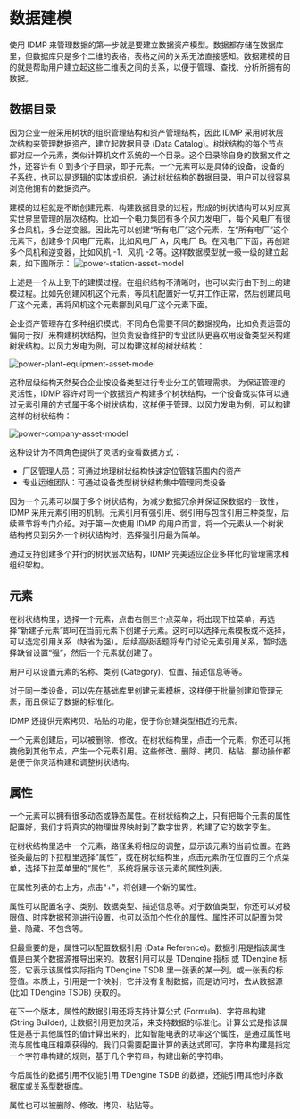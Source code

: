 # 数据建模

使用 IDMP 来管理数据的第一步就是要建立数据资产模型。数据都存储在数据库里，但数据库只是多个二维的表格，表格之间的关系无法直接感知。数据建模的目的就是帮助用户建立起这些二维表之间的关系，以便于管理、查找、分析所拥有的数据。

## 数据目录

因为企业一般采用树状的组织管理结构和资产管理结构，因此 IDMP 采用树状层次结构来管理数据资产，建立起数据目录 (Data Catalog)。树状结构的每个节点都对应一个元素，类似计算机文件系统的一个目录。这个目录除自身的数据文件之外，还容许有 0 到多个子目录，即子元素。一个元素可以是具体的设备，设备的子系统，也可以是逻辑的实体或组织。通过树状结构的数据目录，用户可以很容易浏览他拥有的数据资产。

建模的过程就是不断创建元素、构建数据目录的过程，形成的树状结构可以对应真实世界里管理的层次结构。比如一个电力集团有多个风力发电厂，每个风电厂有很多台风机，多台逆变器。因此先可以创建“所有电厂”这个元素，在“所有电厂”这个元素下，创建多个风电厂元素，比如风电厂 A，风电厂 B。在风电厂下面，再创建多个风机和逆变器，比如风机 -1、风机 -2 等。这样数据模型就一级一级的建立起来，如下图所示：
![power-station-asset-model](/docs-img/basic/power-station-asset-model.png)

上述是一个从上到下的建模过程。在组织结构不清晰时，也可以实行由下到上的建模过程。比如先创建风机这个元素，等风机配置好一切并工作正常，然后创建风电厂这个元素，再将风机这个元素挪到风电厂这个元素下面。

企业资产管理存在多种组织模式，不同角色需要不同的数据视角，比如负责运营的偏向于按厂来构建树状结构，但负责设备维护的专业团队更喜欢用设备类型来构建树状结构。以风力发电为例，可以构建这样的树状结构：

![power-plant-equipment-asset-model](/docs-img/basic/power-plant-equipment-asset-model.png)

这种层级结构天然契合企业按设备类型进行专业分工的管理需求。
为保证管理的灵活性，IDMP 容许对同一个数据资产构建多个树状结构，一个设备或实体可以通过元素引用的方式属于多个树状结构，这样便于管理。以风力发电为例，可以构建这样的树状结构：

![power-company-asset-model](/docs-img/basic/power-company-asset-model.png)

这种设计为不同角色提供了灵活的查看数据方式：

- 厂区管理人员：可通过地理树状结构快速定位管辖范围内的资产
- 专业运维团队：可通过设备类型树状结构集中管理同类设备

因为一个元素可以属于多个树状结构，为减少数据冗余并保证保数据的一致性，IDMP 采用元素引用的机制。元素引用有强引用、弱引用与包含引用三种类型，后续章节将专门介绍。对于第一次使用 IDMP 的用户而言，将一个元素从一个树状结构拷贝到另外一个树状结构时，选择强引用最为简单。

通过支持创建多个并行的树状层次结构，IDMP 完美适应企业多样化的管理需求和组织架构。

## 元素

在树状结构里，选择一个元素，点击右侧三个点菜单，将出现下拉菜单，再选择“新建子元素”即可在当前元素下创建子元素。这时可以选择元素模板或不选择，可以选定引用关系（缺省为强）。后续高级话题将专门讨论元素引用关系，暂时选择缺省设置“强”，然后一个元素就创建了。

用户可以设置元素的名称、类别 (Category)、位置、描述信息等等。

对于同一类设备，可以先在基础库里创建元素模板，这样便于批量创建和管理元素，而且保证了数据的标准化。

IDMP 还提供元素拷贝、粘贴的功能，便于你创建类型相近的元素。

一个元素创建后，可以被删除、修改。在树状结构里，点击一个元素，你还可以拖拽他到其他节点，产生一个元素引用。这些修改、删除、拷贝、粘贴、挪动操作都是便于你灵活构建和调整树状结构。

## 属性

一个元素可以拥有很多动态或静态属性。在树状结构之上，只有把每个元素的属性配置好，我们才将真实的物理世界映射到了数字世界，构建了它的数字孪生。

在树状结构里选中一个元素，路径条将相应的调整，显示该元素的当前位置。在路径条最后的下拉框里选择“属性”，或在树状结构里，点击元素所在位置的三个点菜单，选择下拉菜单里的“属性”，系统将展示该元素的属性列表。

在属性列表的右上方，点击"+"，将创建一个新的属性。

属性可以配置名字、类别、数据类型、描述信息等。对于数值类型，你还可以对极限值、时序数据预测进行设置，也可以添加个性化的属性。属性还可以配置为常量、隐藏、不包含等。

但最重要的是，属性可以配置数据引用 (Data Reference)。数据引用是指该属性值是由某个数据源推导出来的。数据引用可以是 TDengine 指标 或 TDengine 标签，它表示该属性实际指向 TDengine TSDB 里一张表的某一列，或一张表的标签值。本质上，引用是一个映射，它并没有复制数据，而是访问时，去从数据源 (比如 TDengine TSDB) 获取的。

在下一个版本，属性的数据引用还将支持计算公式 (Formula)、字符串构建 (String Builder), 让数据引用更加灵活，来支持数据的标准化。计算公式是指该属性是基于其他属性的值计算出来的，比如智能电表的功率这个属性，是通过属性电流与属性电压相乘获得的，我们只需要配置计算的表达式即可。字符串构建是指定一个字符串构建的规则，基于几个字符串，构建出新的字符串。

今后属性的数据引用不仅能引用 TDengine TSDB 的数据，还能引用其他时序数据库或关系型数据库。

属性也可以被删除、修改、拷贝、粘贴等。
